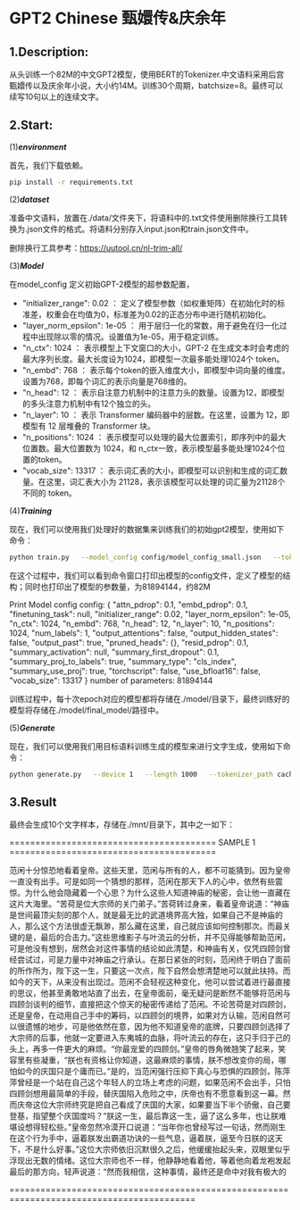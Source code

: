 GPT2 Chinese 甄嬛传&庆余年
==

1.Description:
---
从头训练一个82M的中文GPT2模型，使用BERT的Tokenizer.中文语料采用后宫甄嬛传以及庆余年小说，大小约14M。训练30个周期，batchsize=8。最终可以续写10句以上的连续文字。

2.Start:
----
(1)***environment***

首先，我们下载依赖。
```bash
pip install -r requirements.txt
```

(2)***dataset***

准备中文语料，放置在./data/文件夹下，将语料中的.txt文件使用删除换行工具转换为.json文件的格式。将语料分别存入input.json和train.json文件中。

删除换行工具参考：https://uutool.cn/nl-trim-all/

(3)***Model***

在model_config 定义初始GPT-2模型的超参数配置，
- "initializer_range": 0.02 ： 定义了模型参数（如权重矩阵）在初始化时的标准差，权重会在均值为0，标准差为0.02的正态分布中进行随机初始化。
- "layer_norm_epsilon": 1e-05 ： 用于层归一化的常数，用于避免在归一化过程中出现除以零的情况。设置值为1e-05，用于稳定训练。
- "n_ctx": 1024 ： 表示模型上下文窗口的大小，GPT-2 在生成文本时会考虑的最大序列长度。最大长度设为1024，即模型一次最多能处理1024个 token。
- "n_embd": 768 ： 表示每个token的嵌入维度大小，即模型中词向量的维度。设置为768，即每个词汇的表示向量是768维的。
- "n_head": 12 ： 表示自注意力机制中的注意力头的数量。设置为12，即模型的多头注意力机制中有12个独立的头。
- "n_layer": 10 ： 表示 Transformer 编码器中的层数。在这里，设置为 12，即模型有 12 层堆叠的 Transformer 块。
- "n_positions": 1024 ： 表示模型可以处理的最大位置索引，即序列中的最大位置数。最大位置数为 1024，和 n_ctx一致，表示模型最多能处理1024个位置的token。
- "vocab_size": 13317 ： 表示词汇表的大小，即模型可以识别和生成的词汇数量。在这里，词汇表大小为 21128，表示该模型可以处理的词汇量为21128个不同的 token。


(4)***Training***

现在，我们可以使用我们处理好的数据集来训练我们的初始gpt2模型，使用如下命令：
```bash
python train.py   --model_config config/model_config_small.json   --tokenized_data_path data/tokenized/   --tokenizer_path cache/vocab_small.txt   --raw_data_path data/train.json   --epochs 15   --log_step 200   --stride 512   --output_dir model/   --device 0,1   --num_pieces 100   --raw
```

在这个过程中，我们可以看到命令窗口打印出模型的config文件，定义了模型的结构；同时也打印出了模型的参数量，为81894144，约82M

Print Model config
config:
{
  "attn_pdrop": 0.1,
  "embd_pdrop": 0.1,
  "finetuning_task": null,
  "initializer_range": 0.02,
  "layer_norm_epsilon": 1e-05,
  "n_ctx": 1024,
  "n_embd": 768,
  "n_head": 12,
  "n_layer": 10,
  "n_positions": 1024,
  "num_labels": 1,
  "output_attentions": false,
  "output_hidden_states": false,
  "output_past": true,
  "pruned_heads": {},
  "resid_pdrop": 0.1,
  "summary_activation": null,
  "summary_first_dropout": 0.1,
  "summary_proj_to_labels": true,
  "summary_type": "cls_index",
  "summary_use_proj": true,
  "torchscript": false,
  "use_bfloat16": false,
  "vocab_size": 13317
}
number of parameters: 81894144

训练过程中，每十次epoch对应的模型都将存储在./model/目录下，最终训练好的模型将存储在./model/final_model/路径中。

(5)***Generate***

现在，我们可以使用我们用目标语料训练生成的模型来进行文字生成，使用如下命令：
```bash
python generate.py   --device 1   --length 1000   --tokenizer_path cache/vocab_small.txt   --model_path model/final_model   --prefix "[CLS]范闲十分惊恐地看着皇帝。"   --topp 1   --temperature 1.0 --save_samples --save_samples_path ./mnt/
```

3.Result
--
最终会生成10个文字样本，存储在./mnt/目录下，其中之一如下：

======================================== SAMPLE 1 ========================================

范闲十分惊恐地看着皇帝。这些天里，范闲与所有的人，都不可能猜到。因为皇帝一直没有出手。可是如同一个猜想的那样，范闲在那天下人的心中，依然有些震惊。为什么他会隐藏着一个心思？为什么这些人知道神庙的秘密，会让他一直藏在这片大海里。“苦荷是位大宗师的关门弟子。”苦荷转过身来，看着皇帝说道：“神庙是世间最顶尖刻的那个人，就是最无比的武道境界高大独，如果自己不是神庙的人，那么这个方法很虚无飘渺，那么藏在这里，自己就应该如何控制那次。而最关键的是，最后的合击力。”这些思维影子与叶流云的分析，并不见得能够帮助范闲，可是他没有想到，居然会对这件事情的结论如此清楚，和神庙有关，仅凭四顾剑曾经尝试过，可是力量中对神庙之行承认。在那日紧张的时刻，范闲终于明白了面前的所作所为，陛下这一生，只要这一次点，陛下自然会想清楚地可以就此扶持。而如今的天下，从来没有出现过。范闲不会轻视这种变化，他可以尝试着进行最直接的思议，他甚至勇敢地站直了出去，在皇帝面前，毫无疑问是断然不能够将范闲与四顾剑谈判的细节，直接把这个惊天的秘密传递给了范闲。不论苦荷是对四顾剑，还是皇帝，在动用自己手中的筹码，以四顾剑的境界，如果对方认输，范闲自然可以很遗憾的地步，可是他依然在意，因为他不知道皇帝的底牌，只要四顾剑选择了大宗师的后事，他就一定要进入东夷城的血脉，将叶流云的存在，这只手归于己的头上，再多一件更大的麻烦。“你最宠爱的四顾剑。”皇帝的唇角微翘笑了起来，笑容里有些凝重，“朕也有资格让你知道，这最麻烦的事情，朕不想改变你的局，哪怕如今的庆国只是个庸而已。”是的，当范闲强行压抑下真心与恐惧的四顾剑，陈萍萍曾经是一个站在自己这个年轻人的立场上考虑的问题，如果范闲不会出手，只怕四顾剑想用最简单的手段，替庆国陷入危险之中，庆帝也有不愿意看到这一幕。然而庆帝这位大宗师终究是把自己看成了庆国的大家，如果要当下半个骄傲，自己要登基，指望整个庆国度吗？“朕这一生，最后靠这一生，逼了这么多年，也让朕难堪设想得轻松些。”皇帝忽然冷漠开口说道：“当年你也曾经写过一句话，然而刚生在这个行为手中，逼着朕发出霸道功诀的一些气息，逼着朕，逼至今日朕的这天下，不是什么好事。”这位大宗师依旧沉默很久之后，他缓缓抬起头来，双眼里似乎浮现出无数的情绪。这位大宗师也不一样，他静静地看着他，等着他向着龙袍发起最后的那方向，轻声说道：“然而我相信，这种事情，最终还是命中对我有极大的

==========================================================================================
